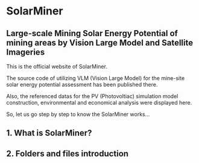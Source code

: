 # SolarMiner
## Large-scale Mining Solar Energy Potential of mining areas by Vision Large Model and Satellite Imageries

This is the official website of SolarMiner. 

The source code of utilizing VLM (Vision Large Model) for the mine-site solar energy potential assessment has been published there.

Also, the referenced datas for the PV (Photovoltiac) simulation model construction, environmental and economical analysis were displayed here.

So, let us go step by step to know the SolarMiner works...

## 1. What is SolarMiner?



## 2. Folders and files introduction
